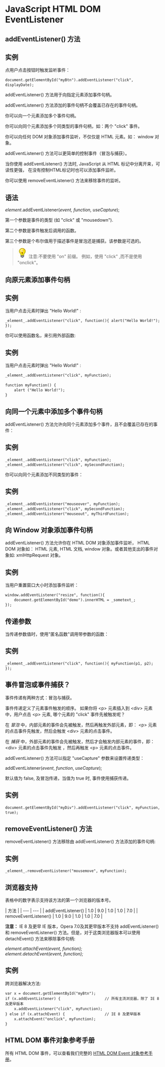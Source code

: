 
# JavaScript HTML DOM EventListener

## addEventListener() 方法

## 实例

点用户点击按钮时触发监听事件：

```
document.getElementById("myBtn").addEventListener("click", displayDate);
```



addEventListener() 方法用于向指定元素添加事件句柄。

addEventListener() 方法添加的事件句柄不会覆盖已存在的事件句柄。

你可以向一个元素添加多个事件句柄。

你可以向同个元素添加多个同类型的事件句柄，如：两个 "click" 事件。

你可以向任何 DOM 对象添加事件监听，不仅仅是 HTML 元素。如： window 对象。

addEventListener() 方法可以更简单的控制事件（冒泡与捕获）。

当你使用 addEventListener() 方法时, JavaScript 从 HTML 标记中分离开来，可读性更强， 在没有控制HTML标记时也可以添加事件监听。

你可以使用 removeEventListener() 方法来移除事件的监听。  

## 语法

_element_.addEventListener(_event, function, useCapture_);

第一个参数是事件的类型 (如 "click" 或 "mousedown").

第二个参数是事件触发后调用的函数。

第三个参数是个布尔值用于描述事件是冒泡还是捕获。该参数是可选的。

> ![](img/lamp.jpg)
> 注意:不要使用 "on" 前缀。 例如，使用 "click" ,而不是使用 "onclick"。

## 向原元素添加事件句柄

## 实例

当用户点击元素时弹出 "Hello World!" :

```
_element_.addEventListener("click", function(){ alert("Hello World!"); });
```



你可以使用函数名，来引用外部函数:

## 实例

当用户点击元素时弹出 "Hello World!" :

```
_element_.addEventListener("click", myFunction);  

function myFunction() {  
    alert ("Hello World!");  
}
```



## 向同一个元素中添加多个事件句柄

addEventListener() 方法允许向同个元素添加多个事件，且不会覆盖已存在的事件：

## 实例

```
_element_.addEventListener("click", myFunction);  
_element_.addEventListener("click", mySecondFunction);  

```



你可以向同个元素添加不同类型的事件：

## 实例

```
_element_.addEventListener("mouseover", myFunction);  
_element_.addEventListener("click", mySecondFunction);  
_element_.addEventListener("mouseout", myThirdFunction);
```



## 向 Window 对象添加事件句柄

addEventListener() 方法允许你在 HTML DOM 对象添加事件监听， HTML DOM 对象如： HTML 元素, HTML 文档, window 对象。或者其他支出的事件对象如: xmlHttpRequest 对象。

## 实例

当用户重置窗口大小时添加事件监听：

```
window.addEventListener("resize", function(){  
    document.getElementById("demo").innerHTML = _sometext_;  
});
```



## 传递参数

当传递参数值时，使用"匿名函数"调用带参数的函数：

## 实例

```
_element_.addEventListener("click", function(){ myFunction(p1, p2); });
```



## 事件冒泡或事件捕获？

事件传递有两种方式：冒泡与捕获。

事件传递定义了元素事件触发的顺序。 如果你将 &lt;p&gt; 元素插入到 &lt;div&gt; 元素中，用户点击 &lt;p&gt; 元素, 哪个元素的 "click" 事件先被触发呢？

在 _冒泡_ 中，内部元素的事件会先被触发，然后再触发外部元素，即： &lt;p&gt; 元素的点击事件先触发，然后会触发 &lt;div&gt; 元素的点击事件。

在 _捕获_ 中，外部元素的事件会先被触发，然后才会触发内部元素的事件，即： &lt;div&gt; 元素的点击事件先触发 ，然后再触发 &lt;p&gt; 元素的点击事件。

addEventListener() 方法可以指定 "useCapture" 参数来设置传递类型：

addEventListener(_event_, _function_, _useCapture_);

默认值为 false, 及冒泡传递，当值为 true 时, 事件使用捕获传递。

## 实例

```
document.getElementById("myDiv").addEventListener("click", myFunction, true);
```



## removeEventListener() 方法

removeEventListener() 方法移除由 addEventListener() 方法添加的事件句柄:

## 实例

```
_element_.removeEventListener("mousemove", myFunction);
```



## 浏览器支持

表格中的数字表示支持该方法的第一个浏览器的版本号。

| 方法 |
| --- | --- |
| addEventListener() | 1.0 | 9.0 | 1.0 | 1.0 | 7.0 |
| removeEventListener() | 1.0 | 9.0 | 1.0 | 1.0 | 7.0 |

**注意：** IE 8 及更早 IE 版本，Opera 7.0及其更早版本不支持 addEventListener() 和 removeEventListener() 方法。但是，对于这类浏览器版本可以使用 detachEvent() 方法来移除事件句柄:

_element.attachEvent(event, function);  
element.detachEvent(event, function);_  

## 实例

跨浏览器解决方法:

```
var x = document.getElementById("myBtn");  
if (x.addEventListener) {                    // 所有主流浏览器，除了 IE 8 及更早版本  
    x.addEventListener("click", myFunction);  
} else if (x.attachEvent) {                  // IE 8 及更早版本  
    x.attachEvent("onclick", myFunction);  
}
```



## HTML DOM 事件对象参考手册

所有 HTML DOM 事件，可以查看我们完整的 [HTML DOM Event 对象参考手册](/jsref/dom-obj-event.html)。
